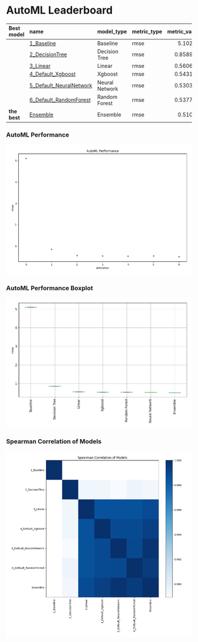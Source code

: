 # AutoML Leaderboard

| Best model   | name                                                         | model_type     | metric_type   |   metric_value |   train_time |
|:-------------|:-------------------------------------------------------------|:---------------|:--------------|---------------:|-------------:|
|              | [1_Baseline](1_Baseline/README.md)                           | Baseline       | rmse          |       5.10287  |         3.12 |
|              | [2_DecisionTree](2_DecisionTree/README.md)                   | Decision Tree  | rmse          |       0.858986 |         2.49 |
|              | [3_Linear](3_Linear/README.md)                               | Linear         | rmse          |       0.560683 |         1.17 |
|              | [4_Default_Xgboost](4_Default_Xgboost/README.md)             | Xgboost        | rmse          |       0.543178 |         0.75 |
|              | [5_Default_NeuralNetwork](5_Default_NeuralNetwork/README.md) | Neural Network | rmse          |       0.530317 |         0.84 |
|              | [6_Default_RandomForest](6_Default_RandomForest/README.md)   | Random Forest  | rmse          |       0.537703 |         0.93 |
| **the best** | [Ensemble](Ensemble/README.md)                               | Ensemble       | rmse          |       0.51033  |         0.19 |

### AutoML Performance
![AutoML Performance](ldb_performance.png)

### AutoML Performance Boxplot
![AutoML Performance Boxplot](ldb_performance_boxplot.png)

### Spearman Correlation of Models
![models spearman correlation](correlation_heatmap.png)

